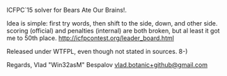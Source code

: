 ICFPC`15 solver for Bears Ate Our Brains!.

Idea is simple: first try words, then shift to the side, down, and other side.
scoring (official) and penalties (internal) are both broken, but al least it got me to 50th place.
http://icfpcontest.org/leader_board.html

Released under WTFPL, even though not stated in sources. 8-)

Regards,
Vlad "Win32asM" Bespalov
vlad.botanic+github@gmail.com